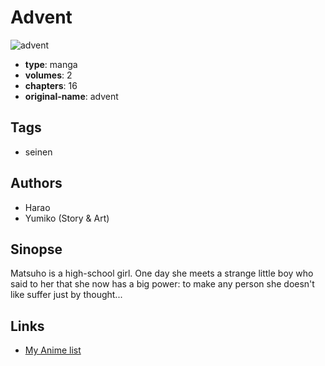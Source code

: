 # Advent

![advent](https://cdn.myanimelist.net/images/manga/2/28065.jpg)

-   **type**: manga
-   **volumes**: 2
-   **chapters**: 16
-   **original-name**: advent

## Tags

-   seinen

## Authors

-   Harao
-   Yumiko (Story & Art)

## Sinopse

Matsuho is a high-school girl. One day she meets a strange little boy who said to her that she now has a big power: to make any person she doesn't like suffer just by thought...

## Links

-   [My Anime list](https://myanimelist.net/manga/18351/Advent)
